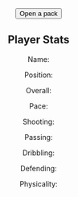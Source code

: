 <html>
<head>
    <title>Pack Opening</title>
</head>
<style>
    body {
        background-image: url('https://i.ytimg.com/vi/vpjWI1e0Mbk/maxresdefault.jpg');
        background-size: cover;
        background-repeat: no-repeat;
        text-align: center;
    }
</style>
<body>
    <button id="open-pack-button">Open a pack</button>
    <div>
        <h2>Player Stats</h2>
        <p>Name: <span id="player-name"></span></p>
        <p>Position: <span id="player-position"></span></p>
        <p>Overall: <span id="player-overall"></span></p>
        <p>Pace: <span id="player-pace"></span></p>
        <p>Shooting: <span id="player-shooting"></span></p>
        <p>Passing: <span id="player-passing"></span></p>
        <p>Dribbling: <span id="player-dribbling"></span></p>
        <p>Defending: <span id="player-defending"></span></p>
        <p>Physicality: <span id="player-physicality"></span></p>
    </div>
    <script>
        function openPack() {
            fetch('http://localhost:8282/get_random_player') 
                .then(response => response.json())
                .then(data => {
                    document.getElementById('player-name').textContent = data.name;
                    document.getElementById('player-position').textContent = data.pos;
                    document.getElementById('player-overall').textContent = data.ovr;
                    document.getElementById('player-pace').textContent = data.pac;
                    document.getElementById('player-shooting').textContent = data.sho;
                    document.getElementById('player-passing').textContent = data.pas;
                    document.getElementById('player-dribbling').textContent = data.dri;
                    document.getElementById('player-defending').textContent = data.def;
                    document.getElementById('player-physicality').textContent = data.phy;
                });
        }
        document.getElementById("open-pack-button").addEventListener("click", openPack);
    </script>
</body>
</html>
